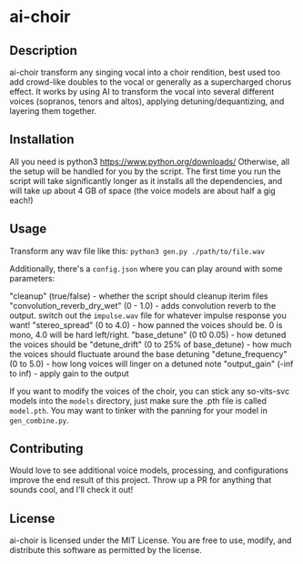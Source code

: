 # ai-choir

## Description

ai-choir transform any singing vocal into a choir rendition, best used too add crowd-like doubles to the vocal or generally as a supercharged chorus effect. It works by using AI to transform the vocal into several different voices (sopranos, tenors and altos), applying detuning/dequantizing, and layering them together.

## Installation

All you need is python3 https://www.python.org/downloads/
Otherwise, all the setup will be handled for you by the script. The first time you run the script will take significantly longer as it installs all the dependencies, and will take up about 4 GB of space (the voice models are about half a gig each!)

## Usage

Transform any wav file like this: `python3 gen.py ./path/to/file.wav`

Additionally, there's a `config.json` where you can play around with some parameters:

"cleanup" (true/false) - whether the script should cleanup iterim files 
"convolution_reverb_dry_wet" (0 - 1.0) - adds convolution reverb to the output. switch out the `impulse.wav` file for whatever impulse response you want!
"stereo_spread" (0 to 4.0) - how panned the voices should be. 0 is mono, 4.0 will be hard left/right.
"base_detune" (0 t0 0.05) - how detuned the voices should be
"detune_drift" (0 to 25% of base_detune) - how much the voices should fluctuate around the base detuning
"detune_frequency" (0 to 5.0) - how long voices will linger on a detuned note
"output_gain" (-inf to inf) - apply gain to the output

If you want to modify the voices of the choir, you can stick any so-vits-svc models into the `models` directory, just make sure the .pth file is called `model.pth`. You may want to tinker with the panning for your model in `gen_combine.py`.

## Contributing

Would love to see additional voice models, processing, and configurations improve the end result of this project. Throw up a PR for anything that sounds cool, and I'll check it out!

## License

ai-choir is licensed under the MIT License. You are free to use, modify, and distribute this software as permitted by the license.


